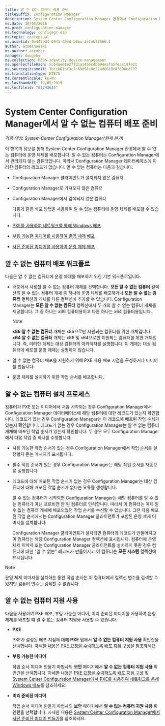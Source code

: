 ```yaml
---
title: 알 수 없는 컴퓨터 배포 준비
titleSuffix: Configuration Manager
description: System Center Configuration Manager 환경에서 Configuration Manager가 관리하지 않는 컴퓨터에 운영 체제를 배포하는 방법을 알아봅니다.
ms.date: 10/06/2016
ms.prod: configuration-manager
ms.technology: configmgr-osd
ms.topic: conceptual
ms.assetid: 9e447e34-0943-49ed-b6ba-3efebf3566c1
author: aczechowski
ms.author: aaroncz
manager: dougeby
ms.collection: M365-identity-device-management
ms.openlocfilehash: 5c64ae61e2ff31a14b6c4b094eafa5feac197e21
ms.sourcegitcommit: 1bccb61bf3c7c69d51e0e224d0619c8f608e8777
ms.translationtype: MTE75
ms.contentlocale: ko-KR
ms.lasthandoff: 12/05/2019
ms.locfileid: "62243625"
---
```

# <a name="prepare-for-unknown-computer-deployments-in-system-center-configuration-manager"></a>System Center Configuration Manager에서 알 수 없는 컴퓨터 배포 준비

*적용 대상: System Center Configuration Manager(현재 분기)*

이 항목의 정보를 통해 System Center Configuration Manager 환경에서 알 수 없는 컴퓨터에 운영 체제를 배포합니다. 알 수 없는 컴퓨터는 Configuration Manager에서 관리되지 않는 컴퓨터입니다. 따라서 Configuration Manager 데이터베이스에 이러한 컴퓨터의 레코드가 없습니다. 알 수 없는 컴퓨터는 다음과 같습니다.  

- Configuration Manager 클라이언트가 설치되지 않은 컴퓨터  

- Configuration Manager로 가져오지 않은 컴퓨터  

- Configuration Manager에서 검색되지 않은 컴퓨터  

  다음과 같은 배포 방법을 사용하여 알 수 없는 컴퓨터에 운영 체제를 배포할 수 있습니다.  

- [PXE를 사용하여 네트워크를 통해 Windows 배포](../deploy-use/use-pxe-to-deploy-windows-over-the-network.md)  

- [부팅 가능한 미디어를 사용하여 운영 체제 배포](../deploy-use/create-bootable-media.md)  

- [사전 준비된 미디어를 사용하여 운영 체제 배포](../deploy-use/create-prestaged-media.md)  

## <a name="unknown-computer-deployment-workflow"></a>알 수 없는 컴퓨터 배포 워크플로  
 다음은 알 수 없는 컴퓨터에 운영 체제를 배포하기 위한 기본 워크플로입니다.  

-   배포에서 사용할 알 수 없는 컴퓨터 개체를 선택합니다. **모든 알 수 없는 컴퓨터** 컬렉션의 알 수 없는 컴퓨터 개체 중 하나에 운영 체제를 배포하거나 **모든 알 수 없는 컴퓨터** 컬렉션의 개체를 다른 컬렉션에 추가할 수 있습니다. Configuration Manager는 **모든 알 수 없는 컴퓨터** 컬렉션에서 두 개의 알 수 없는 컴퓨터 개체를 제공합니다. 그 중 하나는 x86 컴퓨터용이고 다른 하나는 x64 컴퓨터용입니다.  

    > [!NOTE]  
    >  **x86 알 수 없는 컴퓨터** 개체는 x86으로만 지원되는 컴퓨터를 위한 개체입니다. **x64 알 수 없는 컴퓨터** 개체는 x86 및 x64으로만 지원되는 컴퓨터를 위한 개체입니다. 즉, 이러한 개체는 대상 컴퓨터의 아키텍처를 설명합니다. 이 개체는 대상 컴퓨터에 배포할 운영 체제는 설명하지 않습니다.  

-   알 수 없는 컴퓨터 배포를 지원하기 위해 PXE 사용 배포 지점을 구성하거나 미디어를 만듭니다.  

-   운영 체제를 설치하기 위한 작업 순서를 배포합니다.  

## <a name="unknown-computer-installation-process"></a>알 수 없는 컴퓨터 설치 프로세스  
 컴퓨터가 PXE 또는 미디어에서 처음 시작되는 경우 Configuration Manager에서 Configuration Manager 데이터베이스에 해당 컴퓨터에 대한 레코드가 있는지 확인합니다. 레코드가 있는 경우 Configuration Manager는 이 레코드에 배포된 작업 순서가 있는지 확인합니다. 레코드가 없는 경우 Configuration Manager는 알 수 없는 컴퓨터 개체에 배포된 작업 순서가 있는지 확인합니다. 두 경우 모두 Configuration Manager에서 다음 작업 중 하나를 수행합니다.  

- 사용 가능한 작업 순서가 있는 경우 Configuration Manager에서 작업 순서를 실행할지 묻는 메시지가 표시됩니다.  

- 필수 작업 순서가 있는 경우 Configuration Manager는 해당 작업 순서를 자동으로 실행합니다.  

- 레코드에 대해 배포된 작업 순서가 없는 경우 Configuration Manager는 대상 컴퓨터에 대해 배포된 작업 순서가 없다는 오류를 생성합니다.  

  알 수 없는 컴퓨터가 시작되면 Configuration Manager는 해당 컴퓨터를 알 수 없는 컴퓨터가 아닌 프로비전 안 된 컴퓨터로 인식합니다. 따라서 이 컴퓨터는 이제 알 수 없는 컴퓨터 개체에 배포되었던 작업 순서를 수신할 수 있습니다. 그런 다음 배포된 작업 순서에서는 Configuration Manager 클라이언트가 포함된 운영 체제 이미지를 설치합니다.  

  Configuration Manager 클라이언트가 설치되면 컴퓨터의 레코드가 만들어지고 이 컴퓨터는 해당 Configuration Manager 컬렉션에 표시됩니다. 컴퓨터에 운영 체제 이미지 또는 Configuration Manager 클라이언트를 설치하지 못한 경우 컴퓨터에 대한 "알 수 없는" 레코드가 만들어지고 이 컴퓨터는 **모든 시스템** 컬렉션에 표시됩니다.  

> [!NOTE]  
>  운영 체제 이미지를 설치하는 동안 작업 순서는 이 컴퓨터에서 컬렉션 변수를 검색할 수 있지만 컴퓨터 변수는 검색할 수 없습니다.  

##  <a name="BKMK_EnablingUnknown"></a> 알 수 없는 컴퓨터 지원 사용  
 다음을 사용하여 PXE 배포, 부팅 가능한 미디어, 미리 준비된 미디어를 사용하여 운영 체제를 배포할 때 알 수 없는 컴퓨터 지원을 사용할 수 있습니다.  

-   **PXE**  

     PXE가 설정된 배포 지점에 대해 **PXE** 탭에서 **알 수 없는 컴퓨터 지원 사용** 확인란을 선택합니다. 자세한 내용은 [PXE 요청을 수락하도록 배포 지점 구성](prepare-site-system-roles-for-operating-system-deployments.md#BKMK_PXEDistributionPoint)을 참조하세요.  

-   **부팅 가능한 미디어**  

     작업 순서 미디어 만들기 마법사의 **보안** 페이지에서 **알 수 없는 컴퓨터 지원 사용** 확인란을 선택합니다. 자세한 내용은 [PXE 요청을 수락하도록 배포 지점 구성](prepare-site-system-roles-for-operating-system-deployments.md#BKMK_PXEDistributionPoint) 및 [System Center Configuration Manager에서 PXE를 사용하여 네트워크를 통해 Windows 배포](../deploy-use/use-pxe-to-deploy-windows-over-the-network.md)를 참조하세요.  

-   **미리 준비된 미디어**  

     작업 순서 미디어 만들기 마법사의 **보안** 페이지에서 **알 수 없는 컴퓨터 지원 사용** 확인란을 선택합니다. 자세한 내용은 [System Center Configuration Manager에서 사전 준비된 미디어 만들기](../deploy-use/create-prestaged-media.md)를 참조하세요.  
